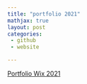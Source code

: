 ```yaml
---
title: "portfolio 2021"
mathjax: true
layout: post
categories:
 - github
 - website

---
```


[Portfolio Wix 2021](https://lukekeainglk03.wixsite.com/website)
